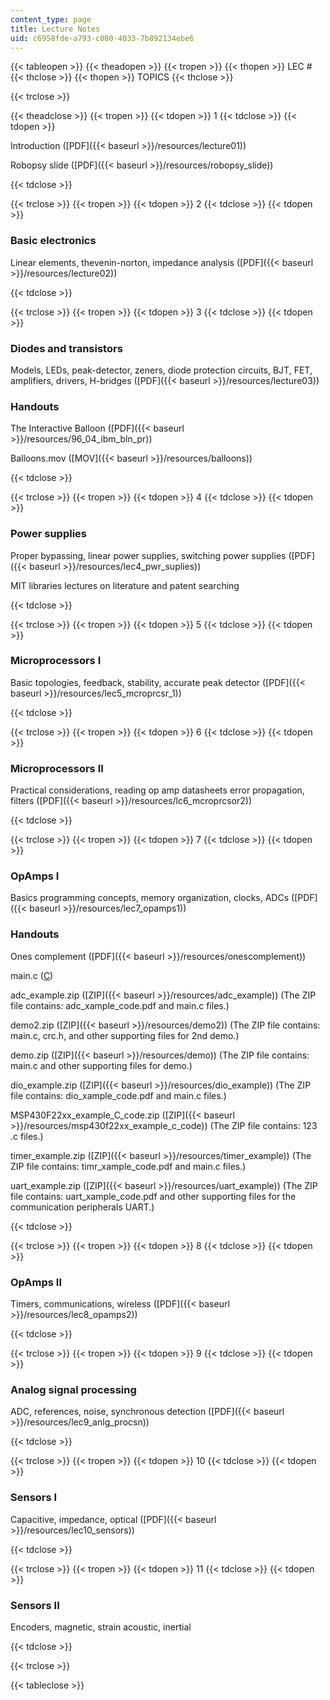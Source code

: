 ```yaml
---
content_type: page
title: Lecture Notes
uid: c6958fde-a793-c080-4033-7b892134ebe6
---
```


{{< tableopen >}}
{{< theadopen >}}
{{< tropen >}}
{{< thopen >}}
LEC #
{{< thclose >}}
{{< thopen >}}
TOPICS
{{< thclose >}}

{{< trclose >}}

{{< theadclose >}}
{{< tropen >}}
{{< tdopen >}}
1
{{< tdclose >}}
{{< tdopen >}}


Introduction ([PDF]({{< baseurl >}}/resources/lecture01))

Robopsy slide ([PDF]({{< baseurl >}}/resources/robopsy_slide))


{{< tdclose >}}

{{< trclose >}}
{{< tropen >}}
{{< tdopen >}}
2
{{< tdclose >}}
{{< tdopen >}}


### Basic electronics

Linear elements, thevenin-norton, impedance analysis ([PDF]({{< baseurl >}}/resources/lecture02))


{{< tdclose >}}

{{< trclose >}}
{{< tropen >}}
{{< tdopen >}}
3
{{< tdclose >}}
{{< tdopen >}}


### Diodes and transistors

Models, LEDs, peak-detector, zeners, diode protection circuits, BJT, FET, amplifiers, drivers, H-bridges ([PDF]({{< baseurl >}}/resources/lecture03))

### Handouts

The Interactive Balloon ([PDF]({{< baseurl >}}/resources/96_04_ibm_bln_pr))

Balloons.mov ([MOV]({{< baseurl >}}/resources/balloons))


{{< tdclose >}}

{{< trclose >}}
{{< tropen >}}
{{< tdopen >}}
4
{{< tdclose >}}
{{< tdopen >}}


### Power supplies

Proper bypassing, linear power supplies, switching power supplies ([PDF]({{< baseurl >}}/resources/lec4_pwr_suplies))

MIT libraries lectures on literature and patent searching


{{< tdclose >}}

{{< trclose >}}
{{< tropen >}}
{{< tdopen >}}
5
{{< tdclose >}}
{{< tdopen >}}


### Microprocessors I

Basic topologies, feedback, stability, accurate peak detector ([PDF]({{< baseurl >}}/resources/lec5_mcroprcsr_1))


{{< tdclose >}}

{{< trclose >}}
{{< tropen >}}
{{< tdopen >}}
6
{{< tdclose >}}
{{< tdopen >}}


### Microprocessors II

Practical considerations, reading op amp datasheets error propagation, filters ([PDF]({{< baseurl >}}/resources/lc6_mcroprcsor2))


{{< tdclose >}}

{{< trclose >}}
{{< tropen >}}
{{< tdopen >}}
7
{{< tdclose >}}
{{< tdopen >}}


### OpAmps I

Basics programming concepts, memory organization, clocks, ADCs ([PDF]({{< baseurl >}}/resources/lec7_opamps1))

### Handouts

Ones complement ([PDF]({{< baseurl >}}/resources/onescomplement))

main.c ([C](/courses/mechanical-engineering/2-996-biomedical-devices-design-laboratory-fall-2007/lecture-notes/main.c))

adc\_example.zip ([ZIP]({{< baseurl >}}/resources/adc_example)) (The ZIP file contains: adc\_xample\_code.pdf and main.c files.)

demo2.zip ([ZIP]({{< baseurl >}}/resources/demo2)) (The ZIP file contains: main.c, crc.h, and other supporting files for 2nd demo.)

demo.zip ([ZIP]({{< baseurl >}}/resources/demo)) (The ZIP file contains: main.c and other supporting files for demo.)

dio\_example.zip ([ZIP]({{< baseurl >}}/resources/dio_example)) (The ZIP file contains: dio\_xample\_code.pdf and main.c files.)

MSP430F22xx\_example\_C\_code.zip ([ZIP]({{< baseurl >}}/resources/msp430f22xx_example_c_code)) (The ZIP file contains: 123 .c files.)

timer\_example.zip ([ZIP]({{< baseurl >}}/resources/timer_example)) (The ZIP file contains: timr\_xample\_code.pdf and main.c files.)

uart\_example.zip ([ZIP]({{< baseurl >}}/resources/uart_example)) (The ZIP file contains: uart\_xample\_code.pdf and other supporting files for the communication peripherals UART.)


{{< tdclose >}}

{{< trclose >}}
{{< tropen >}}
{{< tdopen >}}
8
{{< tdclose >}}
{{< tdopen >}}


### OpAmps II

Timers, communications, wireless ([PDF]({{< baseurl >}}/resources/lec8_opamps2))


{{< tdclose >}}

{{< trclose >}}
{{< tropen >}}
{{< tdopen >}}
9
{{< tdclose >}}
{{< tdopen >}}


### Analog signal processing

ADC, references, noise, synchronous detection ([PDF]({{< baseurl >}}/resources/lec9_anlg_procsn))


{{< tdclose >}}

{{< trclose >}}
{{< tropen >}}
{{< tdopen >}}
10
{{< tdclose >}}
{{< tdopen >}}


### Sensors I

Capacitive, impedance, optical ([PDF]({{< baseurl >}}/resources/lec10_sensors))


{{< tdclose >}}

{{< trclose >}}
{{< tropen >}}
{{< tdopen >}}
11
{{< tdclose >}}
{{< tdopen >}}


### Sensors II

Encoders, magnetic, strain acoustic, inertial


{{< tdclose >}}

{{< trclose >}}

{{< tableclose >}}